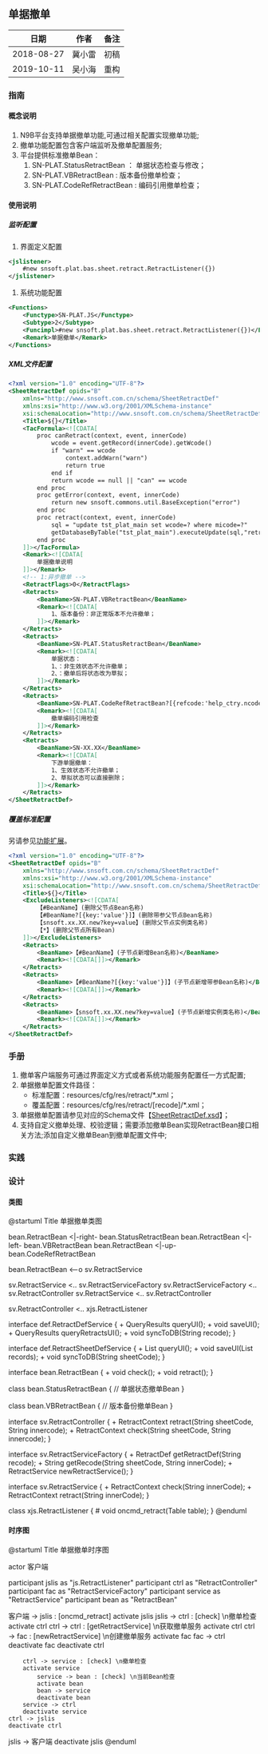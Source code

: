 ## 单据撤单

|日期|作者|备注|
|------|------|------|
|2018-08-27|冀小雷|初稿|
|2019-10-11|吴小海|重构|


### 指南	
#### 概念说明
1. N9B平台支持单据撤单功能,可通过相关配置实现撤单功能;
1. 撤单功能配置包含客户端监听及撤单配置服务;
1. 平台提供标准撤单Bean：
	1. SN-PLAT.StatusRetractBean ： 单据状态检查与修改；
	1. SN-PLAT.VBRetractBean : 版本备份撤单检查；
	1. SN-PLAT.CodeRefRetractBean : 编码引用撤单检查；


#### 使用说明
		
##### 监听配置

1. 界面定义配置
```xml
<jslistener>
	#new snsoft.plat.bas.sheet.retract.RetractListener({})
</jslistener>
```

1. 系统功能配置
```xml
<Functions>
	<Functype>SN-PLAT.JS</Functype>
	<Subtype>2</Subtype>
	<Funcimpl>#new snsoft.plat.bas.sheet.retract.RetractListener({})</Funcimpl>
	<Remark>单据撤单</Remark>
</Functions>
```

##### XML文件配置

```xml
<?xml version="1.0" encoding="UTF-8"?>
<SheetRetractDef opids="B"
	xmlns="http://www.snsoft.com.cn/schema/SheetRetractDef"
	xmlns:xsi="http://www.w3.org/2001/XMLSchema-instance"
	xsi:schemaLocation="http://www.snsoft.com.cn/schema/SheetRetractDef http://www.snsoft.com.cn/schema/SheetRetractDef.xsd">
	<Title>${}</Title>
	<TacFormula><![CDATA[
		proc canRetract(context, event, innerCode)
			wcode = event.getRecord(innerCode).getWcode()
			if "warn" == wcode
				context.addWarn("warn")
				return true
			end if
			return wcode == null || "can" == wcode
		end proc
		proc getError(context, event, innerCode)
			return new snsoft.commons.util.BaseException("error")
		end proc
		proc retract(context, event, innerCode)
			sql = "update tst_plat_main set wcode=? where micode=?"
			getDatabaseByTable("tst_plat_main").executeUpdate(sql,"retracted",innerCode) 
		end proc
	]]></TacFormula>
	<Remark><![CDATA[
		单据撤单说明
	]]></Remark>
	<!-- 1:异步撤单 -->
	<RetractFlags>0</RetractFlags>
	<Retracts>
		<BeanName>SN-PLAT.VBRetractBean</BeanName>
		<Remark><![CDATA[
			1、版本备份：非正常版本不允许撤单；
		]]></Remark>
	</Retracts>
	<Retracts>
		<BeanName>SN-PLAT.StatusRetractBean</BeanName>
		<Remark><![CDATA[
			单据状态：
			1、：非生效状态不允许撤单；
			2、：撤单后将状态改为草拟；
		]]></Remark>
	</Retracts>
	<Retracts>
		<BeanName>SN-PLAT.CodeRefRetractBean?[{refcode:'help_ctry.ncode',title:'国别地区'}]</BeanName>
		<Remark><![CDATA[
			撤单编码引用检查
		]]></Remark>
	</Retracts>
	<Retracts>
		<BeanName>SN-XX.XX</BeanName>
		<Remark><![CDATA[
			下游单据撤单：
			1、生效状态不允许撤单；
			2、草拟状态可以直接删除；
		]]></Remark>
	</Retracts>
</SheetRetractDef>
```

##### 覆盖标准配置

另请参见[功能扩展](help.html?helpFile=help/SN-PLAT/PlatModule.md#功能扩展)。

```xml
<?xml version="1.0" encoding="UTF-8"?>
<SheetRetractDef opids="B"
	xmlns="http://www.snsoft.com.cn/schema/SheetRetractDef"
	xmlns:xsi="http://www.w3.org/2001/XMLSchema-instance"
	xsi:schemaLocation="http://www.snsoft.com.cn/schema/SheetRetractDef http://www.snsoft.com.cn/schema/SheetRetractDef.xsd">
	<Title>${}</Title>
    <ExcludeListeners><![CDATA[
		【#BeanName】(删除父节点Bean名称)
		【#BeanName?[{key:'value'}]】(删除带参父节点Bean名称)
		【snsoft.xx.XX.new?key=value】(删除父节点实例类名称)
		【*】(删除父节点所有Bean)
    ]]></ExcludeListeners>
	<Retracts>
		<BeanName>【#BeanName】(子节点新增Bean名称)</BeanName>
		<Remark><![CDATA[]]></Remark>
	</Retracts>
	<Retracts>
		<BeanName>【#BeanName?[{key:'value'}]】(子节点新增带参Bean名称)</BeanName>
		<Remark><![CDATA[]]></Remark>
	</Retracts>
	<Retracts>
		<BeanName>【snsoft.xx.XX.new?key=value】(子节点新增实例类名称)</BeanName>
		<Remark><![CDATA[]]></Remark>
	</Retracts>
</SheetRetractDef>
```


### 手册		

1. 撤单客户端服务可通过界面定义方式或者系统功能服务配置任一方式配置;
1. 单据撤单配置文件路径：
	* 标准配置：resources/cfg/res/retract/*.xml；
	* 覆盖配置：resources/cfg/res/retract/[recode]/*.xml；
1. 单据撤单配置请参见对应的Schema文件【[SheetRetractDef.xsd](do/BrowseSchema?schema=SheetRetractDef.xsd)】；
1. 支持自定义撤单处理、校验逻辑；需要添加撤单Bean实现RetractBean接口相关方法;添加自定义撤单Bean到撤单配置文件中;

### 实践	
	
### 设计

#### 类图

@startuml
Title 单据撤单类图

bean.RetractBean <|-right- bean.StatusRetractBean
bean.RetractBean <|-left- bean.VBRetractBean
bean.RetractBean <|-up- bean.CodeRefRetractBean

bean.RetractBean <--o sv.RetractService

sv.RetractService <.. sv.RetractServiceFactory
sv.RetractServiceFactory <.. sv.RetractController
sv.RetractService <.. sv.RetractController

sv.RetractController <.. xjs.RetractListener

interface def.RetractDefService {
	+ QueryResults<RetractDef> queryUI();
	+ void saveUI();
	+ QueryResults<Retract> queryRetractsUI();
	+ void syncToDB(String recode);
}

interface def.RetractSheetDefService {
	+ List<RetractSheet> queryUI();
	+ void saveUI(List<RetractSheet> records);
	+ void syncToDB(String sheetCode);
}

interface bean.RetractBean {
	+ void check();
	+ void retract();
}

class bean.StatusRetractBean {
	// 单据状态撤单Bean
}

class bean.VBRetractBean {
	// 版本备份撤单Bean
}

interface sv.RetractController {
	+ RetractContext retract(String sheetCode, String innercode);
	+ RetractContext check(String sheetCode, String innercode);
}

interface sv.RetractServiceFactory {
	+ RetractDef getRetractDef(String recode);
	+ String getRecode(String sheetCode, String innerCode);
	+ RetractService newRetractService();
}

interface sv.RetractService {
	+ RetractContext check(String innerCode);
	+ RetractContext retract(String innerCode);
}

class xjs.RetractListener {
	# void oncmd_retract(Table table);
}
@enduml

#### 时序图
@startuml
Title 单据撤单时序图

actor 客户端

participant jslis   as "js.RetractListener"
participant ctrl    as "RetractController"
participant fac     as "RetractServiceFactory"
participant service as "RetractService"
participant bean    as "RetractBean"

客户端 -> jslis : [oncmd_retract]
activate jslis
	jslis -> ctrl : [check] \n撤单检查
	activate ctrl
		ctrl -> ctrl : [getRetractService] \n获取撤单服务
		activate ctrl
			ctrl -> fac : [newRetractService] \n创建撤单服务
			activate fac
			fac -> ctrl 
			deactivate fac
		deactivate ctrl
		
		ctrl -> service : [check] \n撤单检查
		activate service
			service -> bean : [check] \n当前Bean检查
			activate bean
			bean -> service 
			deactivate bean
		service -> ctrl 
		deactivate service
	ctrl -> jslis 
	deactivate ctrl
jslis -> 客户端
deactivate jslis
@enduml
